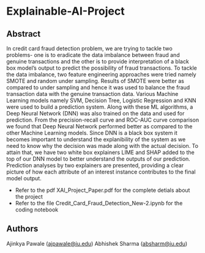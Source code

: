 # Explainable-AI-Project

## Abstract

In credit card fraud detection problem, we are trying to tackle two problems- one is to eradicate the data imbalance between fraud and genuine transactions and the other is to provide interpretation of a black box model’s output to predict the possibility of fraud transactions. To tackle the data imbalance, two feature engineering approaches were tried namely SMOTE and random under sampling. Results of SMOTE were better as compared to under sampling and hence it was used to balance the fraud transaction data with the genuine transaction data. Various Machine Learning models namely SVM, Decision Tree, Logistic Regression and KNN were used to build a prediction system. Along with these ML algorithms, a Deep Neural Network (DNN) was also trained on the data and used for prediction. From the precision-recall curve and ROC-AUC curve comparison we found that Deep Neural Network performed better as compared to the other Machine Learning models. Since DNN is a black box system it becomes important to understand the explanibility of the system as we need to know why the decision was made along with the actual decision. To attain that, we have two white box explainers LIME and SHAP added to the top of our DNN model to better understand the outputs of our prediction. Prediction analyses by two explainers are presented, providing a clear picture of how each attribute of an interest instance contributes to the final model output. 

- Refer to the pdf XAI_Project_Paper.pdf for the complete detials about the project
- Refer to the file Credit_Card_Fraud_Detection_New-2.ipynb for the coding notebook

## Authors
Ajinkya Pawale (ajpawale@iu.edu)
Abhishek Sharma (absharm@iu.edu) 
